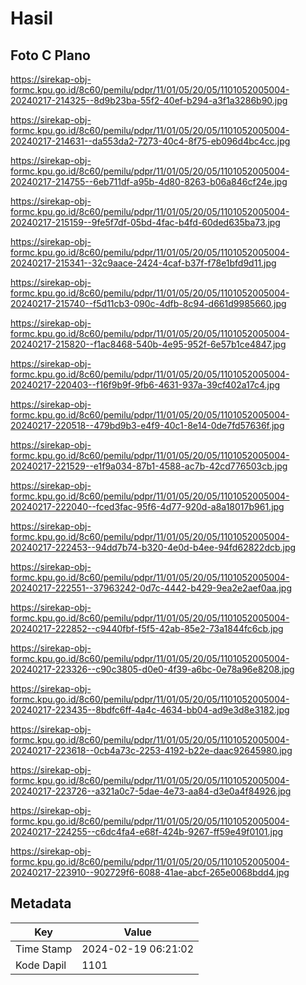 # Hasil

## Foto C Plano

https://sirekap-obj-formc.kpu.go.id/8c60/pemilu/pdpr/11/01/05/20/05/1101052005004-20240217-214325--8d9b23ba-55f2-40ef-b294-a3f1a3286b90.jpg

https://sirekap-obj-formc.kpu.go.id/8c60/pemilu/pdpr/11/01/05/20/05/1101052005004-20240217-214631--da553da2-7273-40c4-8f75-eb096d4bc4cc.jpg

https://sirekap-obj-formc.kpu.go.id/8c60/pemilu/pdpr/11/01/05/20/05/1101052005004-20240217-214755--6eb711df-a95b-4d80-8263-b06a846cf24e.jpg

https://sirekap-obj-formc.kpu.go.id/8c60/pemilu/pdpr/11/01/05/20/05/1101052005004-20240217-215159--9fe5f7df-05bd-4fac-b4fd-60ded635ba73.jpg

https://sirekap-obj-formc.kpu.go.id/8c60/pemilu/pdpr/11/01/05/20/05/1101052005004-20240217-215341--32c9aace-2424-4caf-b37f-f78e1bfd9d11.jpg

https://sirekap-obj-formc.kpu.go.id/8c60/pemilu/pdpr/11/01/05/20/05/1101052005004-20240217-215740--f5d11cb3-090c-4dfb-8c94-d661d9985660.jpg

https://sirekap-obj-formc.kpu.go.id/8c60/pemilu/pdpr/11/01/05/20/05/1101052005004-20240217-215820--f1ac8468-540b-4e95-952f-6e57b1ce4847.jpg

https://sirekap-obj-formc.kpu.go.id/8c60/pemilu/pdpr/11/01/05/20/05/1101052005004-20240217-220403--f16f9b9f-9fb6-4631-937a-39cf402a17c4.jpg

https://sirekap-obj-formc.kpu.go.id/8c60/pemilu/pdpr/11/01/05/20/05/1101052005004-20240217-220518--479bd9b3-e4f9-40c1-8e14-0de7fd57636f.jpg

https://sirekap-obj-formc.kpu.go.id/8c60/pemilu/pdpr/11/01/05/20/05/1101052005004-20240217-221529--e1f9a034-87b1-4588-ac7b-42cd776503cb.jpg

https://sirekap-obj-formc.kpu.go.id/8c60/pemilu/pdpr/11/01/05/20/05/1101052005004-20240217-222040--fced3fac-95f6-4d77-920d-a8a18017b961.jpg

https://sirekap-obj-formc.kpu.go.id/8c60/pemilu/pdpr/11/01/05/20/05/1101052005004-20240217-222453--94dd7b74-b320-4e0d-b4ee-94fd62822dcb.jpg

https://sirekap-obj-formc.kpu.go.id/8c60/pemilu/pdpr/11/01/05/20/05/1101052005004-20240217-222551--37963242-0d7c-4442-b429-9ea2e2aef0aa.jpg

https://sirekap-obj-formc.kpu.go.id/8c60/pemilu/pdpr/11/01/05/20/05/1101052005004-20240217-222852--c9440fbf-f5f5-42ab-85e2-73a1844fc6cb.jpg

https://sirekap-obj-formc.kpu.go.id/8c60/pemilu/pdpr/11/01/05/20/05/1101052005004-20240217-223326--c90c3805-d0e0-4f39-a6bc-0e78a96e8208.jpg

https://sirekap-obj-formc.kpu.go.id/8c60/pemilu/pdpr/11/01/05/20/05/1101052005004-20240217-223435--8bdfc6ff-4a4c-4634-bb04-ad9e3d8e3182.jpg

https://sirekap-obj-formc.kpu.go.id/8c60/pemilu/pdpr/11/01/05/20/05/1101052005004-20240217-223618--0cb4a73c-2253-4192-b22e-daac92645980.jpg

https://sirekap-obj-formc.kpu.go.id/8c60/pemilu/pdpr/11/01/05/20/05/1101052005004-20240217-223726--a321a0c7-5dae-4e73-aa84-d3e0a4f84926.jpg

https://sirekap-obj-formc.kpu.go.id/8c60/pemilu/pdpr/11/01/05/20/05/1101052005004-20240217-224255--c6dc4fa4-e68f-424b-9267-ff59e49f0101.jpg

https://sirekap-obj-formc.kpu.go.id/8c60/pemilu/pdpr/11/01/05/20/05/1101052005004-20240217-223910--902729f6-6088-41ae-abcf-265e0068bdd4.jpg


## Metadata

| Key        | Value               |
| ---------- | ------------------- |
| Time Stamp | 2024-02-19 06:21:02 |
| Kode Dapil | 1101                |



